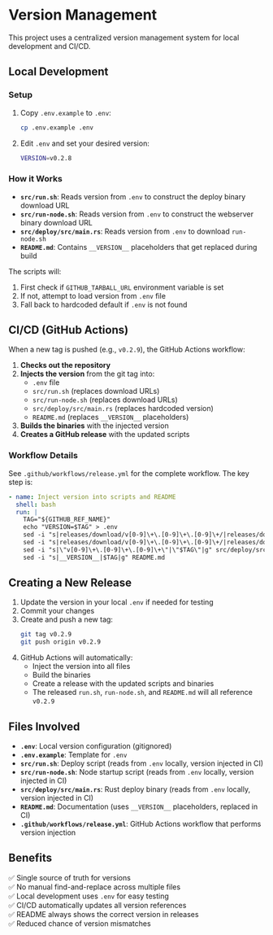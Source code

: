 # Version Management

This project uses a centralized version management system for local development and CI/CD.

## Local Development

### Setup
1. Copy `.env.example` to `.env`:
   ```bash
   cp .env.example .env
   ```

2. Edit `.env` and set your desired version:
   ```bash
   VERSION=v0.2.8
   ```

### How it Works
- **`src/run.sh`**: Reads version from `.env` to construct the deploy binary download URL
- **`src/run-node.sh`**: Reads version from `.env` to construct the webserver binary download URL
- **`src/deploy/src/main.rs`**: Reads version from `.env` to download `run-node.sh`
- **`README.md`**: Contains `__VERSION__` placeholders that get replaced during build

The scripts will:
1. First check if `GITHUB_TARBALL_URL` environment variable is set
2. If not, attempt to load version from `.env` file
3. Fall back to hardcoded default if `.env` is not found

## CI/CD (GitHub Actions)

When a new tag is pushed (e.g., `v0.2.9`), the GitHub Actions workflow:

1. **Checks out the repository**
2. **Injects the version** from the git tag into:
   - `.env` file
   - `src/run.sh` (replaces download URLs)
   - `src/run-node.sh` (replaces download URLs)
   - `src/deploy/src/main.rs` (replaces hardcoded version)
   - `README.md` (replaces `__VERSION__` placeholders)
3. **Builds the binaries** with the injected version
4. **Creates a GitHub release** with the updated scripts

### Workflow Details
See `.github/workflows/release.yml` for the complete workflow. The key step is:

```yaml
- name: Inject version into scripts and README
  shell: bash
  run: |
    TAG="${GITHUB_REF_NAME}"
    echo "VERSION=$TAG" > .env
    sed -i "s|releases/download/v[0-9]\+\.[0-9]\+\.[0-9]\+/|releases/download/$TAG/|g" src/run.sh
    sed -i "s|releases/download/v[0-9]\+\.[0-9]\+\.[0-9]\+/|releases/download/$TAG/|g" src/run-node.sh
    sed -i "s|\"v[0-9]\+\.[0-9]\+\.[0-9]\+\"|\"$TAG\"|g" src/deploy/src/main.rs
    sed -i "s|__VERSION__|$TAG|g" README.md
```

## Creating a New Release

1. Update the version in your local `.env` if needed for testing
2. Commit your changes
3. Create and push a new tag:
   ```bash
   git tag v0.2.9
   git push origin v0.2.9
   ```
4. GitHub Actions will automatically:
   - Inject the version into all files
   - Build the binaries
   - Create a release with the updated scripts and binaries
   - The released `run.sh`, `run-node.sh`, and `README.md` will all reference `v0.2.9`

## Files Involved

- **`.env`**: Local version configuration (gitignored)
- **`.env.example`**: Template for `.env`
- **`src/run.sh`**: Deploy script (reads from `.env` locally, version injected in CI)
- **`src/run-node.sh`**: Node startup script (reads from `.env` locally, version injected in CI)
- **`src/deploy/src/main.rs`**: Rust deploy binary (reads from `.env` locally, version injected in CI)
- **`README.md`**: Documentation (uses `__VERSION__` placeholders, replaced in CI)
- **`.github/workflows/release.yml`**: GitHub Actions workflow that performs version injection

## Benefits

✅ Single source of truth for versions  
✅ No manual find-and-replace across multiple files  
✅ Local development uses `.env` for easy testing  
✅ CI/CD automatically updates all version references  
✅ README always shows the correct version in releases  
✅ Reduced chance of version mismatches
